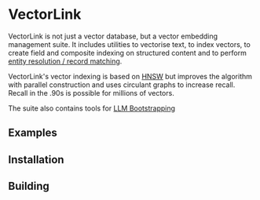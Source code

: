 # VectorLink

VectorLink is not just a vector database, but a vector embedding management suite. It includes utilities to vectorise text, to index vectors, to create field and composite indexing on structured content and to perform [entity resolution / record matching](./RecordMatching.md).

VectorLink's vector indexing is based on [HNSW](https://arxiv.org/abs/1603.09320) but improves the algorithm with parallel construction and uses circulant graphs to increase recall. Recall in the .90s is possible for millions of vectors.

The suite also contains tools for [LLM Bootstrapping](./CreatingATrainingSet.md)

## Examples

## Installation

## Building

